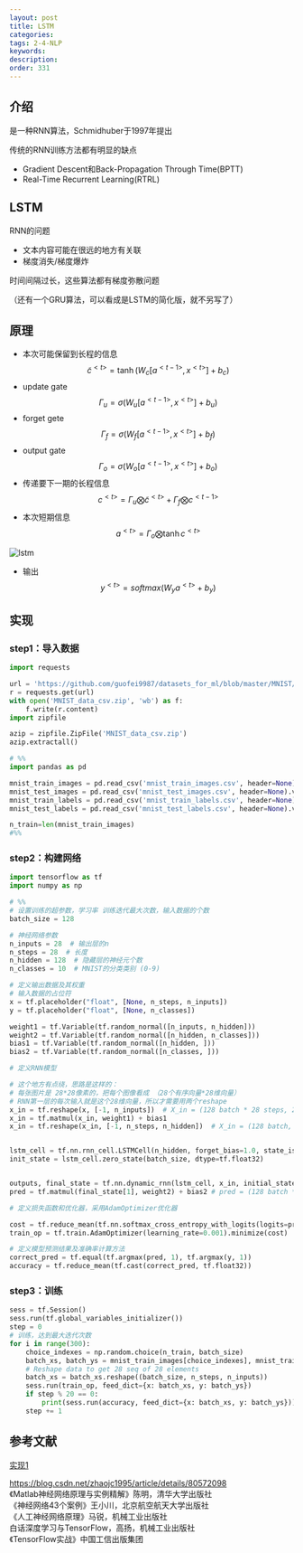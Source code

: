```yaml
---
layout: post
title: LSTM
categories:
tags: 2-4-NLP
keywords:
description:
order: 331
---
```



## 介绍

是一种RNN算法，Schmidhuber于1997年提出  


传统的RNN训练方法都有明显的缺点
- Gradient Descent和Back-Propagation Through Time(BPTT)
- Real-Time Recurrent Learning(RTRL)

## LSTM
RNN的问题
- 文本内容可能在很远的地方有关联
- 梯度消失/梯度爆炸


时间间隔过长，这些算法都有梯度弥散问题  

（还有一个GRU算法，可以看成是LSTM的简化版，就不另写了）

## 原理
<!-- 1. 第一步与RNN一样
$i_t=\sigma(B_th_{t-1}+A_i x_t)$  
2. 记忆单元
$C_t=tanh(B_C h_{t-1}+A_C x_t)$
3. 通过忘记矩阵（forget matrix）修改可选的记忆单元
$f_t=\sigma(B_fh_{t-1}+A_f x_t)$
4. 结合上面的记忆信息和以往信息
$N_t=i_t C_t+f_t N_{t-1}$
5. 综合以上，进行输出
$O_t=\sigma(B_O h_{t-1}+A_O x_t+D_O N_t)$
6. 迭代更新
$h_t=O_t tanh(N_t)$


![lstm](https://github.com/guofei9987/StatisticsBlog/blob/master/%E9%99%84%E4%BB%B6/rnn/lstm.png?raw=true)
![lstm1](https://github.com/guofei9987/StatisticsBlog/blob/master/%E9%99%84%E4%BB%B6/rnn/lstm1.png?raw=true)
![lstm2](https://github.com/guofei9987/StatisticsBlog/blob/master/%E9%99%84%E4%BB%B6/rnn/lstm2.png?raw=true)
![lstm3](https://github.com/guofei9987/StatisticsBlog/blob/master/%E9%99%84%E4%BB%B6/rnn/lstm3.png?raw=true)
![lstm4](https://github.com/guofei9987/StatisticsBlog/blob/master/%E9%99%84%E4%BB%B6/rnn/lstm4.png?raw=true)
![lstm5](https://github.com/guofei9987/StatisticsBlog/blob/master/%E9%99%84%E4%BB%B6/rnn/lstm5.png?raw=true) -->


- 本次可能保留到长程的信息 $$\tilde c^{<t>}=\tanh (W_c[a^{<t-1>},x^{<t>}]+b_c)$$
- update gate $$\Gamma_u =\sigma (W_u[a^{<t-1>},x^{<t>}]+b_u)$$
- forget gete $$\Gamma_f =\sigma (W_f[a^{<t-1>},x^{<t>}]+b_f)$$
- output gate $$\Gamma_o =\sigma (W_o[a^{<t-1>},x^{<t>}]+b_o)$$
- 传递要下一期的长程信息 $$c^{<t>}=\Gamma_u \bigotimes \tilde c^{<t>}+\Gamma_f \bigotimes c^{<t-1>}$$
- 本次短期信息 $$a^{<t>}=\Gamma_o \bigotimes \tanh c^{<t>}$$

![lstm](https://github.com/guofei9987/pictures_for_blog/blob/master/rnn/lstm6.png?raw=true)

- 输出 $$y^{<t>}=softmax(W_y a^{<t>}+b_y)$$


## 实现

### step1：导入数据
```py
import requests

url = 'https://github.com/guofei9987/datasets_for_ml/blob/master/MNIST/MNIST_data_csv.zip?raw=true'
r = requests.get(url)
with open('MNIST_data_csv.zip', 'wb') as f:
    f.write(r.content)
import zipfile

azip = zipfile.ZipFile('MNIST_data_csv.zip')
azip.extractall()

# %%
import pandas as pd

mnist_train_images = pd.read_csv('mnist_train_images.csv', header=None).values
mnist_test_images = pd.read_csv('mnist_test_images.csv', header=None).values
mnist_train_labels = pd.read_csv('mnist_train_labels.csv', header=None).values
mnist_test_labels = pd.read_csv('mnist_test_labels.csv', header=None).values

n_train=len(mnist_train_images)
#%%
```

### step2：构建网络
```py
import tensorflow as tf
import numpy as np

# %%
# 设置训练的超参数，学习率 训练迭代最大次数，输入数据的个数
batch_size = 128

# 神经网络参数
n_inputs = 28  # 输出层的n
n_steps = 28  # 长度
n_hidden = 128  # 隐藏层的神经元个数
n_classes = 10  # MNIST的分类类别 (0-9)

# 定义输出数据及其权重
# 输入数据的占位符
x = tf.placeholder("float", [None, n_steps, n_inputs])
y = tf.placeholder("float", [None, n_classes])

weight1 = tf.Variable(tf.random_normal([n_inputs, n_hidden]))
weight2 = tf.Variable(tf.random_normal([n_hidden, n_classes]))
bias1 = tf.Variable(tf.random_normal([n_hidden, ]))
bias2 = tf.Variable(tf.random_normal([n_classes, ]))

# 定义RNN模型

# 这个地方有点绕，思路是这样的：
# 每张图片是 28*28像素的，把每个图像看成 （28个有序向量*28维向量）
# RNN第一层的每次输入就是这个28维向量，所以才需要用两个reshape
x_in = tf.reshape(x, [-1, n_inputs])  # X_in = (128 batch * 28 steps, 28 inputs)
x_in = tf.matmul(x_in, weight1) + bias1
x_in = tf.reshape(x_in, [-1, n_steps, n_hidden])  # X_in = (128 batch, 28 steps, 128 hiddens)


lstm_cell = tf.nn.rnn_cell.LSTMCell(n_hidden, forget_bias=1.0, state_is_tuple=True)
init_state = lstm_cell.zero_state(batch_size, dtype=tf.float32)


outputs, final_state = tf.nn.dynamic_rnn(lstm_cell, x_in, initial_state=init_state, time_major=False)
pred = tf.matmul(final_state[1], weight2) + bias2 # pred = (128 batch * )

# 定义损失函数和优化器，采用AdamOptimizer优化器

cost = tf.reduce_mean(tf.nn.softmax_cross_entropy_with_logits(logits=pred, labels=y))
train_op = tf.train.AdamOptimizer(learning_rate=0.001).minimize(cost)

# 定义模型预测结果及准确率计算方法
correct_pred = tf.equal(tf.argmax(pred, 1), tf.argmax(y, 1))
accuracy = tf.reduce_mean(tf.cast(correct_pred, tf.float32))
```

### step3：训练
```py
sess = tf.Session()
sess.run(tf.global_variables_initializer())
step = 0
# 训练，达到最大迭代次数
for i in range(300):
    choice_indexes = np.random.choice(n_train, batch_size)
    batch_xs, batch_ys = mnist_train_images[choice_indexes], mnist_train_labels[choice_indexes]
    # Reshape data to get 28 seq of 28 elements
    batch_xs = batch_xs.reshape((batch_size, n_steps, n_inputs))
    sess.run(train_op, feed_dict={x: batch_xs, y: batch_ys})
    if step % 20 == 0:
        print(sess.run(accuracy, feed_dict={x: batch_xs, y: batch_ys}))
    step += 1
```

## 参考文献
[实现1](https://github.com/guofei9987/tensorflow_cookbook/blob/master/09_Recurrent_Neural_Networks/03_Implementing_LSTM/03_implementing_lstm.py)  

https://blog.csdn.net/zhaojc1995/article/details/80572098  
《Matlab神经网络原理与实例精解》陈明，清华大学出版社   
《神经网络43个案例》王小川，北京航空航天大学出版社  
《人工神经网络原理》马锐，机械工业出版社  
白话深度学习与TensorFlow，高扬，机械工业出版社  
《TensorFlow实战》中国工信出版集团
